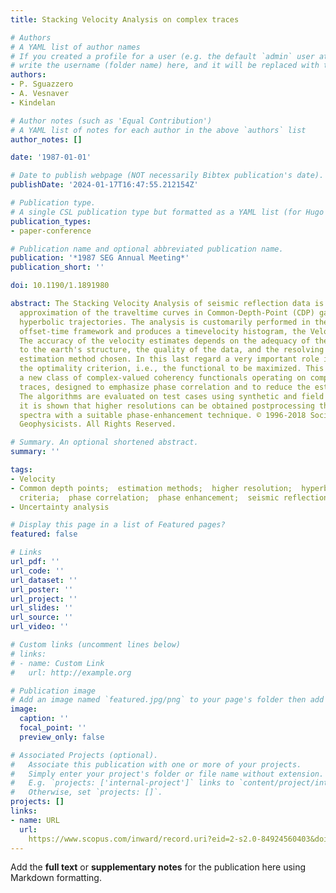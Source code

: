 ```yaml
---
title: Stacking Velocity Analysis on complex traces

# Authors
# A YAML list of author names
# If you created a profile for a user (e.g. the default `admin` user at `content/authors/admin/`), 
# write the username (folder name) here, and it will be replaced with their full name and linked to their profile.
authors:
- P. Sguazzero
- A. Vesnaver
- Kindelan

# Author notes (such as 'Equal Contribution')
# A YAML list of notes for each author in the above `authors` list
author_notes: []

date: '1987-01-01'

# Date to publish webpage (NOT necessarily Bibtex publication's date).
publishDate: '2024-01-17T16:47:55.212154Z'

# Publication type.
# A single CSL publication type but formatted as a YAML list (for Hugo requirements).
publication_types:
- paper-conference

# Publication name and optional abbreviated publication name.
publication: '*1987 SEG Annual Meeting*'
publication_short: ''

doi: 10.1190/1.1891980

abstract: The Stacking Velocity Analysis of seismic reflection data is based on the
  approximation of the traveltime curves in Common-Depth-Point (CDP) gathers with
  hyperbolic trajectories. The analysis is customarily performed in the \"physical\"
  offset-time framework and produces a timevelocity histogram, the Velocity Spectrum.
  The accuracy of the velocity estimates depends on the adequacy of the CDP model
  to the earth's structure, the quality of the data, and the resolving power of the
  estimation method chosen. In this last regard a very important role is played by
  the optimality criterion, i.e., the functional to be maximized. This paper introduces
  a new class of complex-valued coherency functionals operating on complex-valued
  traces, designed to emphasize phase correlation and to reduce the estimate uncertainty.
  The algorithms are evaluated on test cases using synthetic and field data. In particular,
  it is shown that higher resolutions can be obtained postprocessing the complex coherency
  spectra with a suitable phase-enhancement technique. © 1996-2018 Society of Exploration
  Geophysicists. All Rights Reserved.

# Summary. An optional shortened abstract.
summary: ''

tags:
- Velocity
- Common depth points;  estimation methods;  higher resolution;  hyperbolic trajectory;  optimality
  criteria;  phase correlation;  phase enhancement;  seismic reflection data
- Uncertainty analysis

# Display this page in a list of Featured pages?
featured: false

# Links
url_pdf: ''
url_code: ''
url_dataset: ''
url_poster: ''
url_project: ''
url_slides: ''
url_source: ''
url_video: ''

# Custom links (uncomment lines below)
# links:
# - name: Custom Link
#   url: http://example.org

# Publication image
# Add an image named `featured.jpg/png` to your page's folder then add a caption below.
image:
  caption: ''
  focal_point: ''
  preview_only: false

# Associated Projects (optional).
#   Associate this publication with one or more of your projects.
#   Simply enter your project's folder or file name without extension.
#   E.g. `projects: ['internal-project']` links to `content/project/internal-project/index.md`.
#   Otherwise, set `projects: []`.
projects: []
links:
- name: URL
  url: 
    https://www.scopus.com/inward/record.uri?eid=2-s2.0-84924560403&doi=10.1190%2f1.1891980&partnerID=40&md5=0916005d0f88af54458fa0e5d9ecbc83
---
```


Add the **full text** or **supplementary notes** for the publication here using Markdown formatting.
